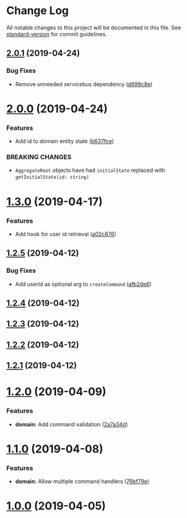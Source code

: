 # Change Log

All notable changes to this project will be documented in this file. See [standard-version](https://github.com/conventional-changelog/standard-version) for commit guidelines.

<a name="2.0.1"></a>
## [2.0.1](https://github.com/authentik8/event-sourcing-kit/compare/v2.0.0...v2.0.1) (2019-04-24)


### Bug Fixes

* Remove unneeded servicebus dependency ([d699c8e](https://github.com/authentik8/event-sourcing-kit/commit/d699c8e))



<a name="2.0.0"></a>
# [2.0.0](https://github.com/authentik8/event-sourcing-kit/compare/v1.3.0...v2.0.0) (2019-04-24)


### Features

* Add id to domain entity state ([b637fce](https://github.com/authentik8/event-sourcing-kit/commit/b637fce))


### BREAKING CHANGES

* `AggregateRoot` objects have had `initialState`
replaced with `getInitialState(id: string)`



<a name="1.3.0"></a>
# [1.3.0](https://github.com/authentik8/event-sourcing-kit/compare/v1.2.5...v1.3.0) (2019-04-17)


### Features

* Add hook for user id retrieval ([a02c876](https://github.com/authentik8/event-sourcing-kit/commit/a02c876))



<a name="1.2.5"></a>
## [1.2.5](https://github.com/authentik8/event-sourcing-kit/compare/v1.2.4...v1.2.5) (2019-04-12)


### Bug Fixes

* Add userId as optional arg to `createCommand` ([afb2de6](https://github.com/authentik8/event-sourcing-kit/commit/afb2de6))



<a name="1.2.4"></a>
## [1.2.4](https://github.com/authentik8/event-sourcing-kit/compare/v1.2.3...v1.2.4) (2019-04-12)



<a name="1.2.3"></a>
## [1.2.3](https://github.com/authentik8/event-sourcing-kit/compare/v1.2.2...v1.2.3) (2019-04-12)



<a name="1.2.2"></a>
## [1.2.2](https://github.com/authentik8/event-sourcing-kit/compare/v1.2.1...v1.2.2) (2019-04-12)



<a name="1.2.1"></a>
## [1.2.1](https://github.com/authentik8/event-sourcing-kit/compare/v1.2.0...v1.2.1) (2019-04-12)



<a name="1.2.0"></a>
# [1.2.0](https://github.com/authentik8/event-sourcing-kit/compare/v1.1.0...v1.2.0) (2019-04-09)


### Features

* **domain:** Add command validation ([2a7a34d](https://github.com/authentik8/event-sourcing-kit/commit/2a7a34d))



<a name="1.1.0"></a>
# [1.1.0](https://github.com/authentik8/event-sourcing-kit/compare/v0.7.2...v1.1.0) (2019-04-08)


### Features

* **domain:** Allow multiple command handlers ([76bf79e](https://github.com/authentik8/event-sourcing-kit/commit/76bf79e))



<a name="1.0.0"></a>

# [1.0.0](https://github.com/authentik8/event-sourcing-kit/compare/v0.7.2...v1.0.0) (2019-04-05)

